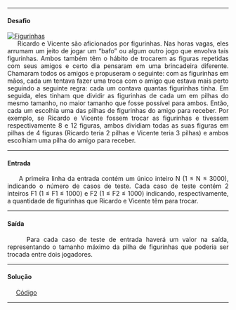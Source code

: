 <hr />

<h4 align="left">Desafio</h4>
    <p align="justify">
        <a align="center" href="https://resources.urionlinejudge.com.br/gallery/images/problems/UOJ_1028.jpg">
            <img 
                src="https://resources.urionlinejudge.com.br/gallery/images/problems/UOJ_1028.jpg" 
                alt="Figurinhas" 
            />
        </a>
        <br />
        &nbsp;&nbsp;&nbsp;&nbsp;&nbsp;Ricardo e Vicente são aficionados por figurinhas. Nas horas vagas, eles arrumam um jeito de jogar um “bafo” ou algum outro jogo que envolva tais figurinhas. Ambos também têm o hábito de trocarem as figuras repetidas com seus amigos e certo dia pensaram em uma brincadeira diferente. Chamaram todos os amigos e propuseram o seguinte: com as figurinhas em mãos, cada um tentava fazer uma troca com o amigo que estava mais perto seguindo a seguinte regra: cada um contava quantas figurinhas tinha. Em seguida, eles tinham que dividir as figurinhas de cada um em pilhas do mesmo tamanho, no maior tamanho que fosse possível para ambos. Então, cada um escolhia uma das pilhas de figurinhas do amigo para receber. Por exemplo, se Ricardo e Vicente fossem trocar as figurinhas e tivessem respectivamente 8 e 12 figuras, ambos dividiam todas as suas figuras em pilhas de 4 figuras (Ricardo teria 2 pilhas e Vicente teria 3 pilhas) e ambos escolhiam uma pilha do amigo para receber.
    </p>

<hr />

<h4 align="left">Entrada</h4>
    <p align="justify">
        &nbsp;&nbsp;&nbsp;&nbsp;&nbsp;A primeira linha da entrada contém um único inteiro N (1 ≤ N ≤ 3000), indicando o número de casos de teste. Cada caso de teste contém 2 inteiros F1 (1 ≤ F1 ≤ 1000) e F2 (1 ≤ F2 ≤ 1000) indicando, respectivamente, a quantidade de figurinhas que Ricardo e Vicente têm para trocar.
    </p>

<hr />

<h4 align="left">Saída</h4>
    <p align="justify">
        &nbsp;&nbsp;&nbsp;&nbsp;&nbsp;Para cada caso de teste de entrada haverá um valor na saída, representando o tamanho máximo da pilha de figurinhas que poderia ser trocada entre dois jogadores.
    <p>

<hr />

<h4 align="left">Solução</h4>
    <p align="left">
        &nbsp;&nbsp;&nbsp;&nbsp;&nbsp;<a href="https://github.com/lucasrmagalhaes/desafios-DIO/blob/master/Desafios/Kotlin/2.%20Solucionando%20problemas%20em%20Kotlin/5.%20Figurinhas/solucao.kt">Código</a>
    </p>

<hr />